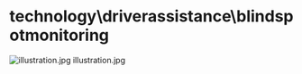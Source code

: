 <h1>technology\driverassistance\blindspotmonitoring</h1>
<div class="container text-center">
<div class="row">
<div class="col col-lg-2 col-6">
<img src="https://media.evkx.net/multimedia/technology/driverassistance/blindspotmonitoring/illustration_xst.jpg" class="img-thumbnail" alt="illustration.jpg">
illustration.jpg
</div>
</div>
</div>
